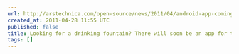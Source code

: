 ```yaml
---
url: http://arstechnica.com/open-source/news/2011/04/android-app-coming-for-public-drinking-fountain-hunters.ars?utm_source=rss&utm_medium=rss&utm_campaign=rss
created_at: 2011-04-28 11:55 UTC
published: false
title: Looking for a drinking fountain? There will soon be an app for that
tags: []
---
```




